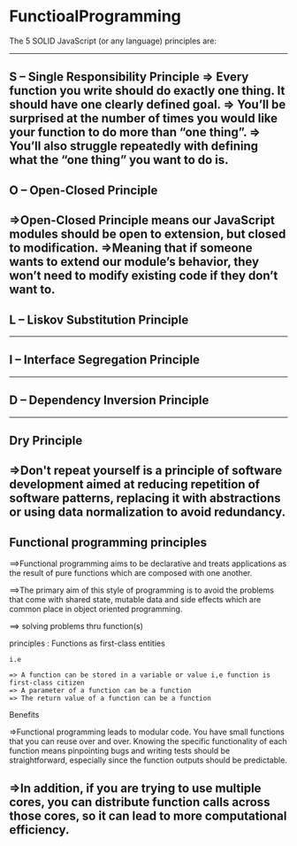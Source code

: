 # FunctioalProgramming

The 5 SOLID JavaScript (or any language) principles are:

----------------------------------------------------------------------------------------------------------------
S – Single Responsibility Principle
   => Every function you write should do exactly one thing. It should have one clearly defined goal.
   => You’ll be surprised at the number of times you would like your function to do more than “one thing”.
   => You’ll also struggle repeatedly with defining what the “one thing” you want to do is.
----------------------------------------------------------------------------------------------------------------
O – Open-Closed Principle
----------------------------------------------------------------------------------------------------------------
   =>Open-Closed Principle means our JavaScript modules should be open to extension, but closed to modification.
   =>Meaning that if someone wants to extend our module’s behavior, they won’t need to modify existing code if they don’t want to.
----------------------------------------------------------------------------------------------------------------
L – Liskov Substitution Principle
----------------------------------------------------------------------------------------------------------------

----------------------------------------------------------------------------------------------------------------
I – Interface Segregation Principle
----------------------------------------------------------------------------------------------------------------

----------------------------------------------------------------------------------------------------------------
D – Dependency Inversion Principle
----------------------------------------------------------------------------------------------------------------

----------------------------------------------------------------------------------------------------------------

Dry Principle
----------------------------------------------------------------------------------------------------------------
  =>Don't repeat yourself is a principle of software development aimed at reducing repetition of software patterns,
   replacing it with abstractions or using data normalization to avoid redundancy.
----------------------------------------------------------------------------------------------------------------

Functional programming principles
----------------------------------------------------------------------------------------------------------------
==>Functional programming aims to be declarative and treats applications as the 
   result of pure functions which are composed with one another.

==>The primary aim of this style of programming is to avoid the problems that come with shared state,
   mutable data and side effects which are common place in object oriented programming.

==> solving problems thru function(s)


principles :
    Functions as first-class entities
    
    i.e

    => A function can be stored in a variable or value i,e function is first-class citizen
    => A parameter of a function can be a function 
    => The return value of a function can be a function

Benefits

=>Functional programming leads to modular code. You have small functions that you can reuse over and over. 
  Knowing the specific functionality of each function means pinpointing bugs and writing tests should be straightforward,
  especially since the function outputs should be predictable.

=>In addition, if you are trying to use multiple cores, you can distribute function calls across those cores, so it can lead to more computational efficiency.    
----------------------------------------------------------------------------------------------------------------
